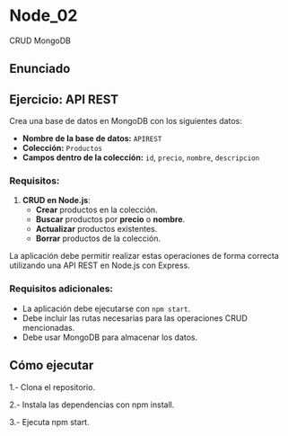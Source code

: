 # Node_02
CRUD MongoDB

## Enunciado

## Ejercicio: API REST

Crea una base de datos en MongoDB con los siguientes datos:

- **Nombre de la base de datos:** `APIREST`
- **Colección:** `Productos`
- **Campos dentro de la colección:** `id`, `precio`, `nombre`, `descripcion`

### Requisitos:

1. **CRUD en Node.js**:
   - **Crear** productos en la colección.
   - **Buscar** productos por **precio** o **nombre**.
   - **Actualizar** productos existentes.
   - **Borrar** productos de la colección.

La aplicación debe permitir realizar estas operaciones de forma correcta utilizando una API REST en Node.js con Express.

### Requisitos adicionales:

- La aplicación debe ejecutarse con `npm start`.
- Debe incluir las rutas necesarias para las operaciones CRUD mencionadas.
- Debe usar MongoDB para almacenar los datos.


## Cómo ejecutar

1.- Clona el repositorio.

2.- Instala las dependencias con npm install.

3.- Ejecuta npm start.